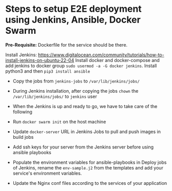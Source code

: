 # Steps to setup E2E deployment using Jenkins, Ansible, Docker Swarm

**Pre-Requisite:** Dockerfile for the service should be there. 


Install Jenkins: <https://www.digitalocean.com/community/tutorials/how-to-install-jenkins-on-ubuntu-22-04>
Install docker and docker-compose and add jenkins to docker group `sudo usermod -a -G docker jenkins`. 
Install python3 and then `pip3 install ansible`

- Copy the jobs from `jenkins-jobs` to `/var/lib/jenkins/jobs/`
- During Jenkins installation, after copying the jobs `chown` the `/var/lib/jenkins/jobs/` to `jenkins` user
- When the Jenkins is up and ready to go, we have to take care of the following

- Run `docker swarm init` on the host machine
- Update `docker-server` URL in Jenkins Jobs to pull and push images in build jobs
- Add ssh keys for your server from the Jenkins server before using ansible playbooks

- Populate the environment variables for ansible-playbooks in Deploy jobs of Jenkins, rename the `env-sample.j2` from the templates and add your service's environment variables.

- Update the Nginx conf files according to the services of your application

